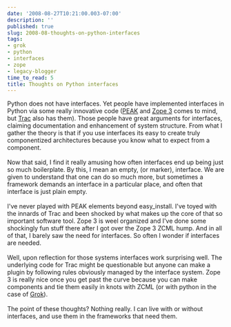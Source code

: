 ```yaml
---
date: '2008-08-27T10:21:00.003-07:00'
description: ''
published: true
slug: 2008-08-thoughts-on-python-interfaces
tags:
- grok
- python
- interfaces
- zope
- legacy-blogger
time_to_read: 5
title: Thoughts on Python interfaces
---
```


Python does not have interfaces.  Yet people have implemented interfaces in Python via some really innovative code (<a href="http://peak.telecommunity.com/">PEAK</a> and <a href="http://wiki.zope.org/zope3/Zope3Wiki">Zope 3</a> comes to mind, but <a href="http://trac.edgewall.org/">Trac</a> also has them).  Those people have great arguments for interfaces, claiming documentation and enhancement of system structure.  From what I gather the theory is that if you use interfaces its easy to create truly componentized architectures because you know what to expect from a component.<br /><br />Now that said, I find it really amusing how often interfaces end up being just so much boilerplate.  By this, I mean an empty, (or marker), interface.  We are given to understand that one can do so much more, but sometimes a framework demands an interface in a particular place, and often that interface is just plain empty.<br /><br />I've never played with PEAK elements beyond easy_install.  I've toyed with the innards of Trac and been shocked by what makes up the core of that so important software tool.  Zope 3 is weel organized and I've done some shockingly fun stuff there after I got over the Zope 3 ZCML hump.  And in all of that, I barely saw the need for interfaces.  So often I wonder if interfaces are needed.<br /><br />Well, upon reflection for those systems interfaces work surprising well.  The underlying code for Trac might be questionable but anyone can make a plugin by following rules obviously managed by the interface system.  Zope 3 is really nice once you get past the curve because you can make components and tie them easily in knots with ZCML (or with python in the case of <a href="http://grok.zope.org/">Grok</a>).<br /><br />The point of these thoughts?  Nothing really.  I can live with or without interfaces, and use them in the frameworks that need them.